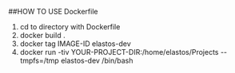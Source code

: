 ##HOW TO USE Dockerfile

1. cd to directory with Dockerfile
2. docker build .
3. docker tag IMAGE-ID elastos-dev
4. docker run -tiv YOUR-PROJECT-DIR:/home/elastos/Projects --tmpfs=/tmp elastos-dev /bin/bash

